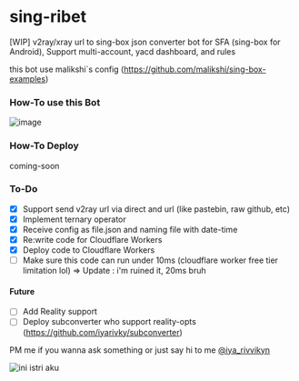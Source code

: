 # sing-ribet
[WIP] v2ray/xray url to sing-box json converter bot for SFA (sing-box for Android), Support multi-account, yacd dashboard, and rules

this bot use malikshi`s config (https://github.com/malikshi/sing-box-examples)

### How-To use this Bot
![image](https://github.com/iyarivky/sing-ribet/assets/101973571/957eba3e-bc2f-4d8d-ac36-b45bc56680e7)

### How-To Deploy
coming-soon

### To-Do
- [x] Support send v2ray url via direct and url (like pastebin, raw github, etc)
- [x] Implement ternary operator
- [x] Receive config as file.json and naming file with date-time
- [x] Re:write code for Cloudflare Workers
- [x] Deploy code to Cloudflare Workers
- [ ] Make sure this code can run under 10ms (cloudflare worker free tier limitation lol) => Update : i'm ruined it, 20ms bruh

#### Future
- [ ] Add Reality support
- [ ] Deploy subconverter who support reality-opts (https://github.com/iyarivky/subconverter)

PM me if you wanna ask something or just say hi to me
[@iya_rivvikyn](https://t.me/iya_rivvikyn)

![ini istri aku](https://github.com/iyarivky/sing-ribet/assets/101973571/d7b5f497-ba06-46d9-925e-8eabcbce92cf)
